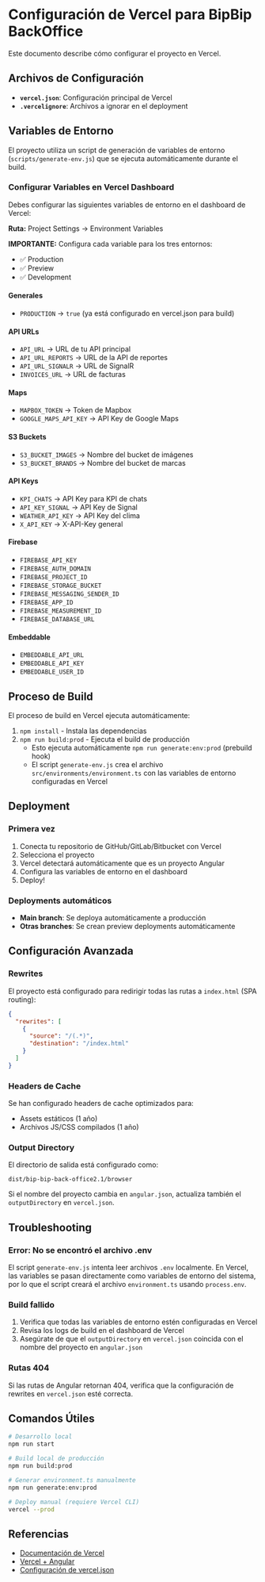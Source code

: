 # Configuración de Vercel para BipBip BackOffice

Este documento describe cómo configurar el proyecto en Vercel.

## Archivos de Configuración

- **`vercel.json`**: Configuración principal de Vercel
- **`.vercelignore`**: Archivos a ignorar en el deployment

## Variables de Entorno

El proyecto utiliza un script de generación de variables de entorno (`scripts/generate-env.js`) que se ejecuta automáticamente durante el build.

### Configurar Variables en Vercel Dashboard

Debes configurar las siguientes variables de entorno en el dashboard de Vercel:

**Ruta:** Project Settings → Environment Variables

**IMPORTANTE:** Configura cada variable para los tres entornos:
- ✅ Production
- ✅ Preview
- ✅ Development

#### Generales
- `PRODUCTION` → `true` (ya está configurado en vercel.json para build)

#### API URLs
- `API_URL` → URL de tu API principal
- `API_URL_REPORTS` → URL de la API de reportes
- `API_URL_SIGNALR` → URL de SignalR
- `INVOICES_URL` → URL de facturas

#### Maps
- `MAPBOX_TOKEN` → Token de Mapbox
- `GOOGLE_MAPS_API_KEY` → API Key de Google Maps

#### S3 Buckets
- `S3_BUCKET_IMAGES` → Nombre del bucket de imágenes
- `S3_BUCKET_BRANDS` → Nombre del bucket de marcas

#### API Keys
- `KPI_CHATS` → API Key para KPI de chats
- `API_KEY_SIGNAL` → API Key de Signal
- `WEATHER_API_KEY` → API Key del clima
- `X_API_KEY` → X-API-Key general

#### Firebase
- `FIREBASE_API_KEY`
- `FIREBASE_AUTH_DOMAIN`
- `FIREBASE_PROJECT_ID`
- `FIREBASE_STORAGE_BUCKET`
- `FIREBASE_MESSAGING_SENDER_ID`
- `FIREBASE_APP_ID`
- `FIREBASE_MEASUREMENT_ID`
- `FIREBASE_DATABASE_URL`

#### Embeddable
- `EMBEDDABLE_API_URL`
- `EMBEDDABLE_API_KEY`
- `EMBEDDABLE_USER_ID`

## Proceso de Build

El proceso de build en Vercel ejecuta automáticamente:

1. `npm install` - Instala las dependencias
2. `npm run build:prod` - Ejecuta el build de producción
   - Esto ejecuta automáticamente `npm run generate:env:prod` (prebuild hook)
   - El script `generate-env.js` crea el archivo `src/environments/environment.ts` con las variables de entorno configuradas en Vercel

## Deployment

### Primera vez

1. Conecta tu repositorio de GitHub/GitLab/Bitbucket con Vercel
2. Selecciona el proyecto
3. Vercel detectará automáticamente que es un proyecto Angular
4. Configura las variables de entorno en el dashboard
5. Deploy!

### Deployments automáticos

- **Main branch**: Se deploya automáticamente a producción
- **Otras branches**: Se crean preview deployments automáticamente

## Configuración Avanzada

### Rewrites

El proyecto está configurado para redirigir todas las rutas a `index.html` (SPA routing):

```json
{
  "rewrites": [
    {
      "source": "/(.*)",
      "destination": "/index.html"
    }
  ]
}
```

### Headers de Cache

Se han configurado headers de cache optimizados para:
- Assets estáticos (1 año)
- Archivos JS/CSS compilados (1 año)

### Output Directory

El directorio de salida está configurado como:
```
dist/bip-bip-back-office2.1/browser
```

Si el nombre del proyecto cambia en `angular.json`, actualiza también el `outputDirectory` en `vercel.json`.

## Troubleshooting

### Error: No se encontró el archivo .env

El script `generate-env.js` intenta leer archivos `.env` localmente. En Vercel, las variables se pasan directamente como variables de entorno del sistema, por lo que el script creará el archivo `environment.ts` usando `process.env`.

### Build fallido

1. Verifica que todas las variables de entorno estén configuradas en Vercel
2. Revisa los logs de build en el dashboard de Vercel
3. Asegúrate de que el `outputDirectory` en `vercel.json` coincida con el nombre del proyecto en `angular.json`

### Rutas 404

Si las rutas de Angular retornan 404, verifica que la configuración de rewrites en `vercel.json` esté correcta.

## Comandos Útiles

```bash
# Desarrollo local
npm run start

# Build local de producción
npm run build:prod

# Generar environment.ts manualmente
npm run generate:env:prod

# Deploy manual (requiere Vercel CLI)
vercel --prod
```

## Referencias

- [Documentación de Vercel](https://vercel.com/docs)
- [Vercel + Angular](https://vercel.com/docs/frameworks/angular)
- [Configuración de vercel.json](https://vercel.com/docs/projects/project-configuration)
